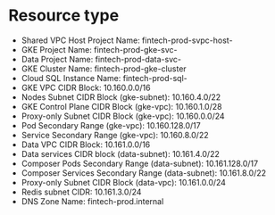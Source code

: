 # Resource type

- Shared VPC Host Project Name: fintech-prod-svpc-host-<random-string>
- GKE Project Name: fintech-prod-gke-svc-<random-string>
- Data Project Name: fintech-prod-data-svc-<random-string>
- GKE Cluster Name: fintech-prod-gke-cluster
- Cloud SQL Instance Name: fintech-prod-sql-<service-name>
- GKE VPC CIDR Block: 10.160.0.0/16
- Nodes Subnet CIDR Block (gke-subnet): 10.160.4.0/22
- GKE Control Plane  CIDR Block (gke-vpc): 10.160.1.0/28
- Proxy-only Subnet CIDR Block (gke-vpc): 10.160.0.0/24
- Pod Secondary Range (gke-vpc): 10.160.128.0/17
- Service Secondary Range (gke-vpc): 10.160.8.0/22
- Data VPC CIDR Block: 10.161.0.0/16
- Data services CIDR block (data-subnet): 10.161.4.0/22
- Composer Pods Secondary Range (data-subnet): 10.161.128.0/17
- Composer Services Secondary Range (data-subnet): 10.161.8.0/22
- Proxy-only Subnet CIDR Block (data-vpc): 10.161.0.0/24
- Redis subnet CIDR: 10.161.3.0/24
- DNS Zone Name: fintech-prod.internal